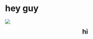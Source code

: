 <h1>hey guy</h1>
<div style="display: flex;">
    <div style="flex-grow: 1; width: 40px;">
        <img src="https://media.discordapp.net/attachments/871273246627074119/871577397940609064/marihappy.png">
    </div>
    <div style="flex-grow: 1; width: 40px;">
        <h2>hi</h2>
    </div>
</div>
